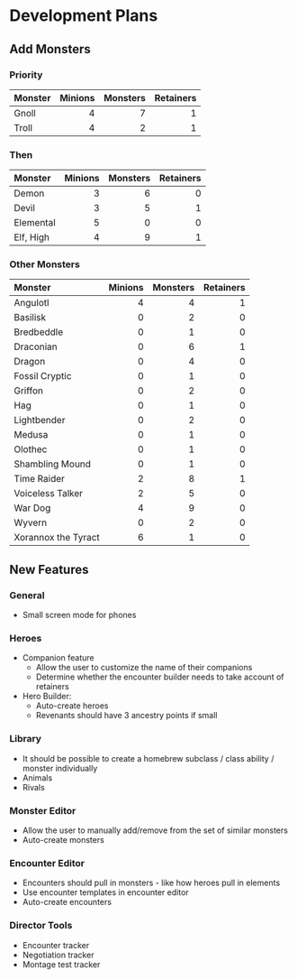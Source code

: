 # Development Plans

## Add Monsters

### Priority

| Monster             | Minions | Monsters | Retainers |
|:--------------------|--------:|---------:|----------:|
| Gnoll               | 4       | 7        | 1         |
| Troll               | 4       | 2        | 1         |

### Then

| Monster             | Minions | Monsters | Retainers |
|:--------------------|--------:|---------:|----------:|
| Demon               | 3       | 6        | 0         |
| Devil               | 3       | 5        | 1         |
| Elemental           | 5       | 0        | 0         |
| Elf, High           | 4       | 9        | 1         |

### Other Monsters

| Monster             | Minions | Monsters | Retainers |
|:--------------------|--------:|---------:|----------:|
| Angulotl            | 4       | 4        | 1         |
| Basilisk            | 0       | 2        | 0         |
| Bredbeddle          | 0       | 1        | 0         |
| Draconian           | 0       | 6        | 1         |
| Dragon              | 0       | 4        | 0         |
| Fossil Cryptic      | 0       | 1        | 0         |
| Griffon             | 0       | 2        | 0         |
| Hag                 | 0       | 1        | 0         |
| Lightbender         | 0       | 2        | 0         |
| Medusa              | 0       | 1        | 0         |
| Olothec             | 0       | 1        | 0         |
| Shambling Mound     | 0       | 1        | 0         |
| Time Raider         | 2       | 8        | 1         |
| Voiceless Talker    | 2       | 5        | 0         |
| War Dog             | 4       | 9        | 0         |
| Wyvern              | 0       | 2        | 0         |
| Xorannox the Tyract | 6       | 1        | 0         |

## New Features

### General

* Small screen mode for phones

### Heroes

* Companion feature
  * Allow the user to customize the name of their companions
  * Determine whether the encounter builder needs to take account of retainers
* Hero Builder:
  * Auto-create heroes
  * Revenants should have 3 ancestry points if small

### Library

* It should be possible to create a homebrew subclass / class ability / monster individually
* Animals
* Rivals

### Monster Editor

* Allow the user to manually add/remove from the set of similar monsters
* Auto-create monsters

### Encounter Editor

* Encounters should pull in monsters - like how heroes pull in elements
* Use encounter templates in encounter editor
* Auto-create encounters

### Director Tools

* Encounter tracker
* Negotiation tracker
* Montage test tracker

